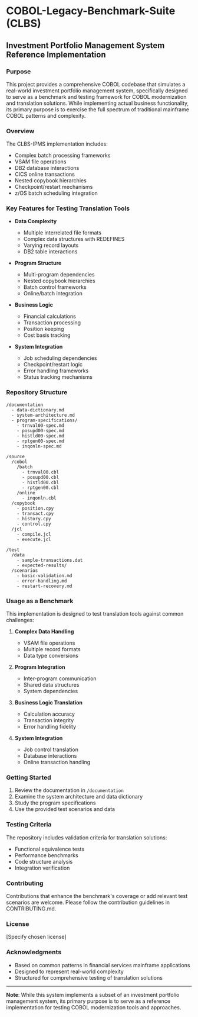 # COBOL-Legacy-Benchmark-Suite (CLBS)

## Investment Portfolio Management System Reference Implementation

### Purpose

This project provides a comprehensive COBOL codebase that simulates a real-world investment portfolio management system, specifically designed to serve as a benchmark and testing framework for COBOL modernization and translation solutions. While implementing actual business functionality, its primary purpose is to exercise the full spectrum of traditional mainframe COBOL patterns and complexity.

### Overview

The CLBS-IPMS implementation includes:

- Complex batch processing frameworks
- VSAM file operations
- DB2 database interactions
- CICS online transactions
- Nested copybook hierarchies
- Checkpoint/restart mechanisms
- z/OS batch scheduling integration

### Key Features for Testing Translation Tools

- **Data Complexity**

  - Multiple interrelated file formats
  - Complex data structures with REDEFINES
  - Varying record layouts
  - DB2 table interactions

- **Program Structure**

  - Multi-program dependencies
  - Nested copybook hierarchies
  - Batch control frameworks
  - Online/batch integration

- **Business Logic**

  - Financial calculations
  - Transaction processing
  - Position keeping
  - Cost basis tracking

- **System Integration**
  - Job scheduling dependencies
  - Checkpoint/restart logic
  - Error handling frameworks
  - Status tracking mechanisms

### Repository Structure

```
/documentation
  - data-dictionary.md
  - system-architecture.md
  - program-specifications/
    - trnval00-spec.md
    - posupd00-spec.md
    - histld00-spec.md
    - rptgen00-spec.md
    - inqonln-spec.md

/source
  /cobol
    /batch
      - trnval00.cbl
      - posupd00.cbl
      - histld00.cbl
      - rptgen00.cbl
    /online
      - inqonln.cbl
  /copybook
    - position.cpy
    - transact.cpy
    - history.cpy
    - control.cpy
  /jcl
    - compile.jcl
    - execute.jcl

/test
  /data
    - sample-transactions.dat
    - expected-results/
  /scenarios
    - basic-validation.md
    - error-handling.md
    - restart-recovery.md
```

### Usage as a Benchmark

This implementation is designed to test translation tools against common challenges:

1. **Complex Data Handling**

   - VSAM file operations
   - Multiple record formats
   - Data type conversions

2. **Program Integration**

   - Inter-program communication
   - Shared data structures
   - System dependencies

3. **Business Logic Translation**

   - Calculation accuracy
   - Transaction integrity
   - Error handling fidelity

4. **System Integration**
   - Job control translation
   - Database interactions
   - Online transaction handling

### Getting Started

1. Review the documentation in `/documentation`
2. Examine the system architecture and data dictionary
3. Study the program specifications
4. Use the provided test scenarios and data

### Testing Criteria

The repository includes validation criteria for translation solutions:

- Functional equivalence tests
- Performance benchmarks
- Code structure analysis
- Integration verification

### Contributing

Contributions that enhance the benchmark's coverage or add relevant test scenarios are welcome. Please follow the contribution guidelines in CONTRIBUTING.md.

### License

[Specify chosen license]

### Acknowledgments

- Based on common patterns in financial services mainframe applications
- Designed to represent real-world complexity
- Structured for comprehensive testing of translation solutions

---

**Note**: While this system implements a subset of an investment portfolio management system, its primary purpose is to serve as a reference implementation for testing COBOL modernization tools and approaches.
